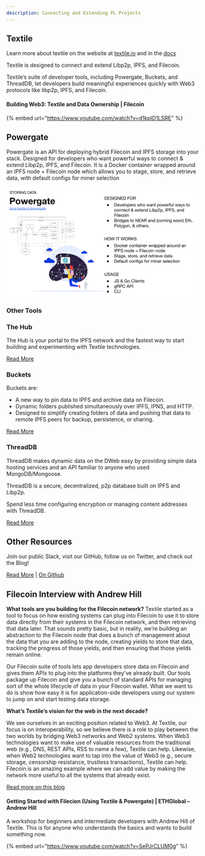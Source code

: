 ```yaml
---
description: Connecting and Extending PL Projects
---
```


## Textile
Learn more about textile on the website at [textile.io](https://linktr.ee/textileio) and in the [docs](https://docs.textile.io/)

Textile is designed to connect and extend Libp2p, IPFS, and Filecoin.

Textile’s suite of developer tools, including Powergate, Buckets, and ThreadDB, let developers build meaningful experiences quickly with Web3 protocols like libp2p, IPFS, and Filecoin.

#### Building Web3: Textile and Data Ownership | Filecoin

{% embed url="https://www.youtube.com/watch?v=d1kpID1LSRE" %}

## Powergate

Powergate is an API for deploying hybrid Filecoin and IPFS storage into your stack. Designed for developers who want powerful ways to connect & extend Libp2p, IPFS, and Filecoin. It is a Docker container wrapped around an IPFS node + Filecoin node which allows you to stage, store, and retrieve data, with default configs for miner selection

![Fleek Info](<../../.gitbook/assets/powergate.png>)

### Other Tools

### The Hub
The Hub is your portal to the IPFS network and the fastest way to start building and experimenting with Textile technologies.

[Read More](https://docs.textile.io/hub/)

### Buckets
Buckets are:
* A new way to pin data to IPFS and archive data on Filecoin.
* Dynamic folders published simultaneously over IPFS, IPNS, and HTTP.
* Designed to simplify creating folders of data and pushing that data to remote IPFS peers for backup, persistence, or sharing.

[Read More](https://docs.textile.io/buckets)

### ThreadDB
ThreadDB makes dynamic data on the DWeb easy by providing simple data hosting services and an API familiar to anyone who used MongoDB/Mongoose.

ThreadDB is a secure, decentralized, p2p database built on IPFS and Libp2p.

Spend less time configuring encryption or managing content addresses with ThreadDB.

[Read More](https://docs.textile.io/threads/)


## Other Resources
Join our public Slack, visit our GitHub, follow us on Twitter, and check out the Blog!

[Read More](https://docs.textile.io/powergate/) | [On Github](https://github.com/textileio/powergate/)


## Filecoin Interview with Andrew Hill

**What tools are you building for the Filecoin network?**
Textile started as a tool to focus on how existing systems can plug into Filecoin to use it to store data directly from their systems in the Filecoin network, and then retrieving that data later. That sounds pretty basic, but in reality, we’re building an abstraction to the Filecoin node that does a bunch of management about the data that you are adding to the node, creating yields to store that data, tracking the progress of those yields, and then ensuring that those yields remain online.

Our Filecoin suite of tools lets app developers store data on Filecoin and gives them APIs to plug into the platforms they’ve already built. Our tools package up Filecoin and give you a bunch of standard APIs for managing sort of the whole lifecycle of data in your Filecoin wallet. What we want to do is show how easy it is for application-side developers using our system to jump on and start testing data storage.

**What’s Textile’s vision for the web in the next decade?**

We see ourselves in an exciting position related to Web3. At Textile, our focus is on interoperability, so we believe there is a role to play between the two worlds by bridging Web3 networks and Web2 systems. When Web3 technologies want to make use of valuable resources from the traditional web (e.g., DNS, REST APIs, RSS to name a few), Textile can help. Likewise, when Web2 technologies want to tap into the value of Web3 (e.g., secure storage, censorship resistance, trustless transactions), Textile can help. Filecoin is an amazing example where we can add value by making the network more useful to all the systems that already exist.

[Read more on this blog](https://filecoin.io/blog/posts/meet-andrew-hill/)

#### Getting Started with Filecion (Using Textile & Powergate) | ETHGlobal – Andrew Hill

A workshop for beginners and intermediate developers with Andrew Hill of Textile. This is for anyone who understands the basics and wants to build something now.

{% embed url="https://www.youtube.com/watch?v=SePJrCLUM0g" %}
